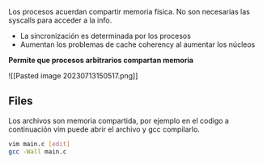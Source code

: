 Los procesos acuerdan compartir memoria física. No son necesarias las syscalls para acceder a la info. 
- La sincronización es determinada por los procesos
- Aumentan los problemas de cache coherency al aumentar los núcleos

**Permite que procesos arbitrarios compartan memoria**

![[Pasted image 20230713150517.png]]
## Files
Los archivos son memoria compartida, por ejemplo en el codigo a continuación vim puede abrir el archivo y gcc compilarlo.
```bash
vim main.c [edit]
gcc -Wall main.c
```
